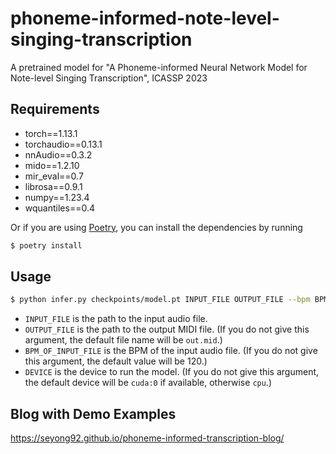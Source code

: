 # phoneme-informed-note-level-singing-transcription

A pretrained model for "A Phoneme-informed Neural Network Model for Note-level Singing Transcription", ICASSP 2023

## Requirements

- torch==1.13.1
- torchaudio==0.13.1
- nnAudio==0.3.2
- mido==1.2.10
- mir_eval==0.7
- librosa==0.9.1
- numpy==1.23.4
- wquantiles==0.4

Or if you are using [Poetry](https://python-poetry.org/), you can install the dependencies by running

```bash
$ poetry install
```

## Usage

```bash
$ python infer.py checkpoints/model.pt INPUT_FILE OUTPUT_FILE --bpm BPM_OF_INPUT_FILE --device DEVICE
```

- `INPUT_FILE` is the path to the input audio file.
- `OUTPUT_FILE` is the path to the output MIDI file. (If you do not give this argument, the default file name will be `out.mid`.)
- `BPM_OF_INPUT_FILE` is the BPM of the input audio file. (If you do not give this argument, the default value will be 120.)
- `DEVICE` is the device to run the model. (If you do not give this argument, the default device will be `cuda:0` if available, otherwise `cpu`.)

## Blog with Demo Examples

https://seyong92.github.io/phoneme-informed-transcription-blog/
